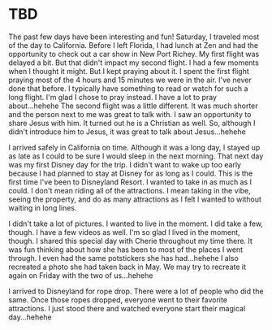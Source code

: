 # TBD

The past few days have been interesting and fun! Saturday, I traveled most of the day to California. Before I left Florida, I had lunch at Zen and had the opportunity to check out a car show in New Port Richey. My first flight was delayed a bit. But that didn't impact my second flight. I had a few moments when I thought it might. But I kept praying about it. I spent the first flight praying most of the 4 hours and 15 minutes we were in the air. I've never done that before. I typically have something to read or watch for such a long flight. I'm glad I chose to pray instead. I have a lot to pray about...hehehe The second flight was a little different. It was much shorter and the person next to me was great to talk with. I saw an opportunity to share Jesus with him. It turned out he is a Christian as well. So, although I didn't introduce him to Jesus, it was great to talk about Jesus...hehehe

I arrived safely in California on time. Although it was a long day, I stayed up as late as I could to be sure I would sleep in the next morning. That next day was my first Disney day for the trip. I didn't want to wake up too early because I had planned to stay at Disney for as long as I could. This is the first time I've been to Disneyland Resort. I wanted to take in as much as I could. I don't mean riding all of the attractions. I mean taking in the vibe, seeing the property, and do as many attractions as I felt I wanted to without waiting in long lines.

I didn't take a lot of pictures. I wanted to live in the moment. I did take a few, though. I have a few videos as well. I'm so glad I lived in the moment, though. I shared this special day with Cherie throughout my time there. It was fun thinking about how she has been to most of the places I went through. I even had the same potstickers she has had...hehehe I also recreated a photo she had taken back in May. We may try to recreate it again on Friday with the two of us...hehehe

I arrived to Disneyland for rope drop. There were a lot of people who did the same. Once those ropes dropped, everyone went to their favorite attractions. I just stood there and watched everyone start their magical day...hehehe
